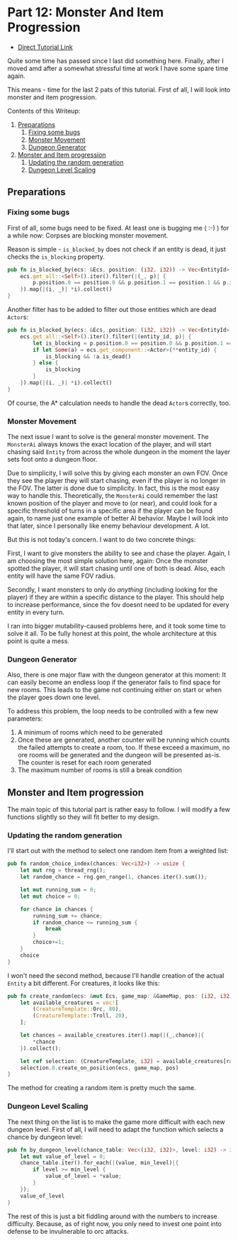 # Part 12: Monster And Item Progression

- [Direct Tutorial Link](http://rogueliketutorials.com/libtcod/12)

Quite some time has passed since I last did something here. Finally, after I moved amd after a somewhat stressful 
time at work I have some spare time again. 

This means - time for the last 2 pats of this tutorial. First of all, I will look into monster and item progression.

Contents of this Writeup:
1. [Preparations](#preparations)
    1. [Fixing some bugs](#fixing-some-bugs)
    2. [Monster Movement](#monster-movement)
    3. [Dungeon Generator](#dungeon-generator)
2. [Monster and Item progression](#monster-and-item-progression)
    1. [Updating the random generation](#updating-the-random-generation)
    2. [Dungeon Level Scaling](#dungeon-level-scaling)
        
        
## Preparations

### Fixing some bugs

First of all, some bugs need to be fixed. At least one is bugging me ( :-) ) for a while now: Corpses are blocking 
monster movement. 

Reason is simple - `is_blocked_by` does not check if an entity is dead, it just checks the `is_blocking` property.

```rust
pub fn is_blocked_by(ecs: &Ecs, position: (i32, i32)) -> Vec<EntityId> {
    ecs.get_all::<Self>().iter().filter(|(_, p)| {
        p.position.0 == position.0 && p.position.1 == position.1 && p.is_blocking
    }).map(|(i, _)| *i).collect()
}
``` 

Another filter has to be added to filter out those entities which are dead `Actor`s:

```rust
pub fn is_blocked_by(ecs: &Ecs, position: (i32, i32)) -> Vec<EntityId> {
    ecs.get_all::<Self>().iter().filter(|(entity_id, p)| {
        let is_blocking = p.position.0 == position.0 && p.position.1 == position.1 && p.is_blocking;
        if let Some(a) = ecs.get_component::<Actor>(**entity_id) {
            is_blocking && !a.is_dead()
        } else {
            is_blocking
        }
    }).map(|(i, _)| *i).collect()
}
```

Of course, the A* calculation needs to handle the dead `Actor`s correctly, too.

### Monster Movement

The next issue I want to solve is the general monster movement. The `MonsterAi` always knows the exact location of the player,
and will start chasing said `Entity` from across the whole dungeon in the moment the layer sets foot onto a dungeon floor.

Due to simplicity, I will solve this by giving each monster an own FOV. Once they see the player they will start chasing,
even if the player is no longer in the FOV. The latter is done due to simplicity. In fact, this is the most easy way to
handle this. Theoretically, the `MonsterAi` could remember the last known position of the player and move to (or near),
and could look for a specific threshold of turns in a specific area if the player can be found again, to name just one
example of better AI behavior. Maybe I will look into that later, since I personally like enemy behaviour development. A lot. 

But this is not today's concern. I want to do two concrete things: 

First, I want to give monsters the ability to see and chase the player. Again, I am choosing the most simple solution
here, again: Once the monster spotted the player, it will start chasing until one of both is dead. Also, each entity
will have the same FOV radius.

Secondly, I want monsters to only do _anything_ (including looking for the player) if they are within a specific 
distance to the player. This should help to increase performance, since the fov doesnt need to be updated for every
entity in every turn.

I ran into bigger mutability-caused problems here, and it took some time to solve it all. To be fully honest at this 
point, the whole architecture at this point is quite a mess.

### Dungeon Generator

Also, there is one major flaw with the dungeon generator at this moment: It can easily become an endless loop if the
generator fails to find space for new rooms. This leads to the game not continuing either on start or when the player
goes down one level.

To address this problem, the loop needs to be controlled with a few new parameters:
1. A minimum of rooms which need to be generated
2. Once these are generated, another counter will be running which counts the failed attempts to create a room, too. If
these exceed a maximum, no ore rooms will be generated and the dungeon will be presented as-is. The counter is reset
for each room generated
3. The maximum number of rooms is still a break condition


## Monster and Item progression

The main topic of this tutorial part is rather easy to follow. I will modify a few functions slightly so they will fit
better to my design.

### Updating the random generation

I'll start out with the method to select one random item from a weighted list:
```rust
pub fn random_choice_index(chances: Vec<i32>) -> usize {
    let mut rng = thread_rng();
    let random_chance = rng.gen_range(1, chances.iter().sum());

    let mut running_sum = 0;
    let mut choice = 0;

    for chance in chances {
        running_sum += chance;
        if random_chance <= running_sum {
            break
        }
        choice+=1;
    }
    choice
}
```
I won't need the second method, because I'll handle creation of the actual `Entity` a bit different. For creatures,
it looks like this:
```rust
pub fn create_random(ecs: &mut Ecs, game_map: &GameMap, pos: (i32, i32)) -> Option<EntityId>  {
    let available_creatures = vec![
        (CreatureTemplate::Orc, 80),
        (CreatureTemplate::Troll, 20),
    ];

    let chances = available_creatures.iter().map(|(_,chance)|{
        *chance
    }).collect();

    let ref selection: (CreatureTemplate, i32) = available_creatures[random_choice_index(chances)];
    selection.0.create_on_position(ecs, game_map, pos)
}

```
The method for creating a random item is pretty much the same.

### Dungeon Level Scaling

The next thing on the list is to make the game more difficult with each new dungeon level. First of all, I will need
to adapt the function which selects a chance by dungeon level:

```rust
pub fn by_dungeon_level(chance_table: Vec<(i32, i32)>, level: i32) -> i32 {
    let mut value_of_level = 0;
    chance_table.iter().for_each(|(value, min_level)|{
        if level >= min_level {
            value_of_level = *value;
        }
    });
    value_of_level
}
```

The rest of this is just a bit fiddling around with the numbers to increase difficulty. Because, as of right now, 
you only need to invest one point into defense to be invulnerable to orc attacks. 